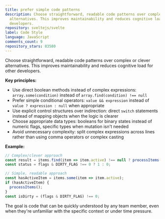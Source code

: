 ```yaml
---
title: prefer simple code patterns
description: Choose straightforward, readable code patterns over complex or clever
  alternatives. This improves maintainability and reduces cognitive load for other
  developers.
repository: sveltejs/svelte
label: Code Style
language: JavaScript
comments_count: 9
repository_stars: 83580
---
```


Choose straightforward, readable code patterns over complex or clever alternatives. This improves maintainability and reduces cognitive load for other developers.

**Key principles:**
- Use direct boolean methods instead of complex expressions: `array.some(condition)` instead of `array.find(condition) !== null`
- Prefer simple conditional operators: `value && expression` instead of `value ? expression : null` when appropriate
- Use explicit control structures over indirection: direct `switch` statements instead of mapping objects when the logic is clearer
- Choose appropriate data types: booleans for binary states instead of numeric flags, specific types when mutation isn't needed
- Avoid unnecessary complexity: split complex expressions across lines rather than using comma operators or complex casting

**Example:**
```javascript
// Complex/clever approach
const result = items.find(item => item.active) !== null ? processItems() : null;
const status = flags & DIRTY_FLAG !== 0 ? 1 : 0;

// Simple, readable approach  
const hasActiveItem = items.some(item => item.active);
if (hasActiveItem) {
  processItems();
}
const isDirty = (flags & DIRTY_FLAG) !== 0;
```

The goal is code that can be quickly understood by any team member, even when they're unfamiliar with the specific context or under time pressure.